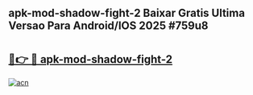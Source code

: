 ## apk-mod-shadow-fight-2 Baixar Gratis Ultima Versao Para Android/IOS 2025 #759u8

# <h2><a href="https://ainizakaria.my?title=apk-mod-shadow-fight-2&ref=20M">🔗👉 🔴 apk-mod-shadow-fight-2</a></h2>

[![acn](https://github.com/user-attachments/assets/0f9c940e-d8b0-45ae-aac7-cd30a18b3e1c)](https://ainizakaria.my?title=apk-mod-shadow-fight-2&ref=20M)

